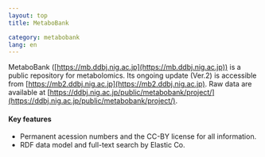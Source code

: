 ```yaml
---
layout: top
title: MetaboBank

category: metabobank
lang: en
---
```


MetaboBank ([https://mb.ddbj.nig.ac.jp](https://mb.ddbj.nig.ac.jp)) is a public repository for metabolomics.
Its ongoing update (Ver.2) is accessible from [https://mb2.ddbj.nig.ac.jp](https://mb2.ddbj.nig.ac.jp).
Raw data are available at [https://ddbj.nig.ac.jp/public/metabobank/project/](https://ddbj.nig.ac.jp/public/metabobank/project/).

#### Key features
- Permanent acession numbers and the CC-BY license for all information.
- RDF data model and full-text search by Elastic Co.
